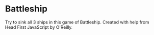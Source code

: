 # Battleship
Try to sink all 3 ships in this game of Battleship.
Created with help from Head First JavaScript by O'Reilly.
